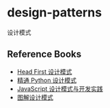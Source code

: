 # design-patterns
设计模式

## Reference Books
- [Head First 设计模式](https://book.douban.com/subject/2243615/) 
- [精通 Python 设计模式](https://book.douban.com/subject/26829015/)
- [JavaScript 设计模式与开发实践](https://book.douban.com/subject/26382780/)
- [图解设计模式](https://book.douban.com/subject/26933281/)
